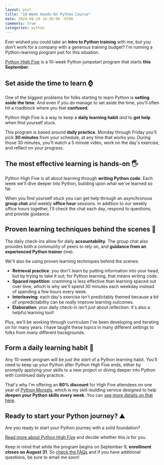 ```yaml
---
layout: post
title: "10-Week Hands-On Python Course"
date: 2024-08-20 14:20:00 -0700
comments: true
categories: python
---
```


Ever wished you could take an **Intro to Python training** with me, but you don't work for a company with a generous training budget?
I'm running a Python-learning program just for this situation.

[Python High Five][] is a 10-week Python jumpstart program that starts **this September**.


## Set aside the time to learn ⌚

One of the biggest problems for folks starting to learn Python is **setting aside the time**.
And even if you *do* manage to set aside the time, you'll often hit a roadblock where you feel **confused**.

Python High Five is a way to keep a **daily learning habit** *and* to **get help** when find yourself stuck.

This program is based around **daily practice**.
Monday through Friday you'll pick **30 minutes** from your schedule, at any time that works you.
During those 30 minutes, you'll watch a 5 minute video, work on the day's exercise, and reflect on your progress.


## The most effective learning is hands-on 🖐️

Python High Five is all about learning through **writing Python code**.
Each week we'll dive deeper into Python, building upon what we've learned so far.

When you find yourself stuck you can get help through an asynchronous **group chat** and weekly **office hour** sessions.
In addition to our weekly office hours together, I'll check the chat each day, respond to questions, and provide guidance.


## Proven learning techniques behind the scenes 📝

The daily check-ins allow for daily **accountability**.
The group chat also provides both a community of peers to rely on, and **guidance from an experienced Python trainer** (me).

We'll also be using proven learning techniques behind the scenes:

- **Retrieval practice**: you don't learn by putting information into your head, but by trying to take it out; for Python learning, that means writing code.
- **Spaced repetition**: cramming is less effective than learning spaced out over time, which is why we'll spend 30 minutes each weekday instead of spending a few hours every week.
- **Interleaving**: each day's exercise isn't predictably themed because a bit of unpredictability can be *really* improve learning outcomes.
- **Elaboration**: your daily check-in isn't *just* about reflection: it's also a helpful learning tool!

Plus, we'll be working through curriculum I've been developing and iterating on for many years.
I have taught these topics in many different settings to folks from *many* different backgrounds.


## Form a daily learning habit 🔁

Any 10-week program will be *just the start* of a Python learning habit.
You'll need to keep up your Python after Python High Five ends, either by promptly applying your skills to a new project or diving deeper into Python with continued daily practice.

That's why I'm offering an **80% discount** for High Five attendees on one year of [Python Morsels](https://www.pythonmorsels.com), which is my skill-building service designed to help **deepen your Python skills every week**.
You can [see more details on that here](https://www.pythonmorsels.com/high-five/#morsels).


## Ready to start your Python journey? ⛰️

Are you ready to start your Python journey with a solid foundation?

[Read more about Python High Five][python high five] and decide whether this is for you.

Keep in mind that while the program begins on September 9, **enrollment closes on August 31**.
So [check the FAQs](https://www.pythonmorsels.com/high-five/#faq) and if you have additional questions, be sure to email me soon!


[python high five]: https://www.pythonmorsels.com/high-five/
